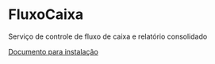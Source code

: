 # FluxoCaixa
Serviço de controle de fluxo de caixa e relatório consolidado


[Documento para instalação](https://github.com/git-roberto/FluxoCaixa/blob/main/readme.pdf)

